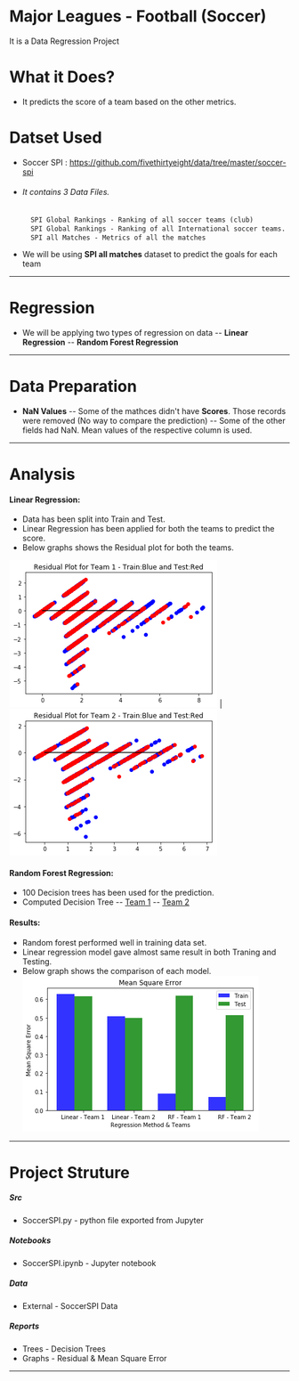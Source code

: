 # Major Leagues - Football (Soccer)

It is a Data Regression Project

# What it Does?
  - It predicts the score of a team based on the other metrics.
  
# Datset Used
- Soccer SPI : https://github.com/fivethirtyeight/data/tree/master/soccer-spi
- ###### It contains 3 Data Files.


        SPI Global Rankings - Ranking of all soccer teams (club)
        SPI Global Rankings - Ranking of all International soccer teams.
        SPI all Matches - Metrics of all the matches
- We will be using **SPI all matches** dataset to predict the goals for each team
---
# Regression
- We will be applying two types of regression on data
-- **Linear Regression**
-- **Random Forest Regression**
---
# Data Preparation
- **NaN Values**
-- Some of the mathces didn't have **Scores**. Those records were removed (No way to compare the prediction)
-- Some of the other fields had NaN. Mean values of the respective column is used.

---
# Analysis
#### Linear Regression:
- Data has been split into Train and Test.
- Linear Regression has been applied for both the teams to predict the score.
- Below graphs shows the Residual plot for both the teams.

![Residual Plot 1](https://raw.githubusercontent.com/nareshkumar66675/SoccerSPI/master/reports/ResidualTeam1.png "Residual Plot 1")  |  ![Residual Plot 2](https://raw.githubusercontent.com/nareshkumar66675/SoccerSPI/master/reports/ResidualTeam2.png " Residual Plot 2")

#### Random Forest Regression:
- 100 Decision trees has been used for the prediction.
- Computed Decision Tree
-- [Team 1](https://raw.githubusercontent.com/nareshkumar66675/SoccerSPI/master/reports/RFTree1.png)
-- [Team 2](https://raw.githubusercontent.com/nareshkumar66675/SoccerSPI/master/reports/RFTree2.png)

#### Results:
- Random forest performed well in training data set. 
- Linear regression model gave almost same result in both Traning and Testing.
- Below graph shows the comparison of each model.
![Mean Square Error](https://raw.githubusercontent.com/nareshkumar66675/SoccerSPI/master/reports/MSE.png "MEan Square Error")

---

# Project Struture

##### Src
- SoccerSPI.py - python file exported from Jupyter
##### Notebooks
- SoccerSPI.ipynb - Jupyter notebook
##### Data
- External - SoccerSPI Data
##### Reports
- Trees - Decision Trees
- Graphs - Residual & Mean Square Error

***


  
